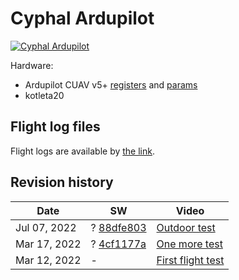 # Cyphal Ardupilot

[![Cyphal Ardupilot](https://img.youtube.com/vi/7vLIsBtI9Hs/0.jpg)](https://www.youtube.com/watch?v=7vLIsBtI9Hs)

Hardware:
- Ardupilot CUAV v5+ [registers](ardupilot.yaml) and [params](cuav_v5p_ardupilot.params)
- kotleta20

## Flight log files

Flight logs are available by [the link](https://drive.google.com/drive/u/1/folders/11hBPpcgdHG1a3gUMJ8z9DtMmeTAbuwBR).

## Revision history

| Date         | SW | Video |
| ------------ | -- | ----- |
| Jul 07, 2022 | ? [88dfe803](https://github.com/PonomarevDA/ardupilot/commit/88dfe803) | [Outdoor test](https://youtu.be/7vLIsBtI9Hs) |
| Mar 17, 2022 | ? [4cf1177a](https://github.com/PonomarevDA/ardupilot/commit/4cf1177a) | [One more test](https://youtu.be/FE_kxwhicWM) |
| Mar 12, 2022 | -  | [First flight test](https://youtu.be/wBNh1XV1EMQ) |
